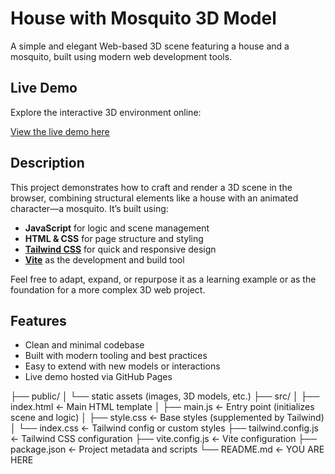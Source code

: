 # House with Mosquito 3D Model

A simple and elegant Web-based 3D scene featuring a house and a mosquito, built using modern web development tools.

## Live Demo

Explore the interactive 3D environment online:

[View the live demo here](https://harshkumar7687.github.io/house-with-mosquito-3d-model/)

## Description

This project demonstrates how to craft and render a 3D scene in the browser, combining structural elements like a house with an animated character—a mosquito. It’s built using:

- **JavaScript** for logic and scene management  
- **HTML & CSS** for page structure and styling  
- **[Tailwind CSS](https://tailwindcss.com/)** for quick and responsive design  
- **[Vite](https://vitejs.dev/)** as the development and build tool  

Feel free to adapt, expand, or repurpose it as a learning example or as the foundation for a more complex 3D web project.

## Features

- Clean and minimal codebase  
- Built with modern tooling and best practices  
- Easy to extend with new models or interactions  
- Live demo hosted via GitHub Pages

├── public/
│   └── static assets (images, 3D models, etc.)
├── src/
│   ├── index.html       ← Main HTML template
│   ├── main.js          ← Entry point (initializes scene and logic)
│   ├── style.css        ← Base styles (supplemented by Tailwind)
│   └── index.css        ← Tailwind config or custom styles
├── tailwind.config.js   ← Tailwind CSS configuration
├── vite.config.js       ← Vite configuration
├── package.json         ← Project metadata and scripts
└── README.md            ← YOU ARE HERE


